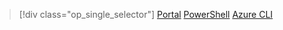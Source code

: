 > [!div class="op_single_selector"]
> [Portal](..\\articles\\virtual-network\\virtual-network-manage-nsg-portal.md)
> [PowerShell](..\\articles\\virtual-network\\virtual-network-manage-nsg-ps.md)
> [Azure CLI](..\\articles\\virtual-network\\virtual-network-manage-nsg-cli.md)
> 
> 

